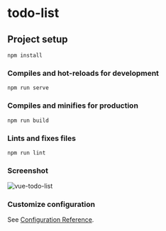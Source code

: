 # todo-list

## Project setup
```
npm install
```

### Compiles and hot-reloads for development
```
npm run serve
```

### Compiles and minifies for production
```
npm run build
```

### Lints and fixes files
```
npm run lint
```
### Screenshot
![vue-todo-list](https://user-images.githubusercontent.com/30346330/183422758-ca34e399-80b3-49fd-bb86-aa8d6ecc992a.png)

### Customize configuration
See [Configuration Reference](https://cli.vuejs.org/config/).
